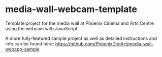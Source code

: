 # media-wall-webcam-template
Template project for the media wall at Phoenix Cinema and Arts Centre using the webcam with JavaScript.

A more fully-featured sample project as well as detailed instructions and info can be found here: https://github.com/PhoenixDigiArt/media-wall-webapp-sample
